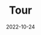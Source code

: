 ---
title: Tour
date: 2022-10-24
type: landing

sections:
  - block: hero
    content:
      title: |
        EHU 3D Graphics Lab
      image:
        filename: dinosaur.JPG
      text: |
        The **EHU 3D Graphics Lab** is a creative and educational space designed to provide students with hands-on experience in cutting-edge 3D technologies.
  - block: collection
    content:
      title: Latest Projects
      subtitle:
      text:
      count: 5
      filters:
        author: ''
        category: ''
        exclude_featured: false
        publication_type: ''
        tag: ''
      offset: 0
      order: desc
      page_type: projects
    design:
      view: card
      columns: '1'
  - block: collection
    content:
      title: Proposals
      subtitle:
      text:
      count: 5
      filters:
        author: ''
        category: ''
        exclude_featured: false
        publication_type: ''
        tag: ''
      offset: 0
      order: desc
      page_type: proposals
    design:
      view: card
      columns: '1'

  - block: markdown
    content:
      title:
      subtitle:
      text: |
        {{% cta cta_link="./people/" cta_text="Meet the team →" %}}
    design:
      columns: '1'

---